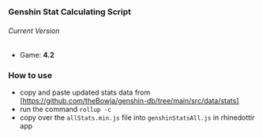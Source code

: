 ### Genshin Stat Calculating Script

###### Current Version

- Game: **4.2**

### How to use

- copy and paste updated stats data from [https://github.com/theBowja/genshin-db/tree/main/src/data/stats]
- run the command `rollup -c`
- copy over the `allStats.min.js` file into `genshinStatsAll.js` in rhinedottir app
